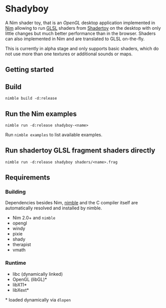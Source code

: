 # Shadyboy

A Nim shader toy, that is an *OpenGL* desktop application implemented in [Nim]
allowing to run [GLSL] shaders from [Shadertoy] on the desktop with only little
changes but much better performance than in the browser. Shaders can also
implemented in Nim and are translated to GLSL on-the-fly.

This is currently in alpha stage and only supports basic shaders, which
do not use more than one textures or additional sounds or maps.


## Getting started

## Build

    nimble build -d:release

## Run the Nim examples

    nimble run -d:release shadyboy-<name>

Run `nimble examples` to list available examples.


## Run shadertoy GLSL fragment shaders directly

    nimble run -d:release shadyboy shaders/<name>.frag

## Requirements

### Building

Dependencies besides Nim, [nimble] and the C compiler itself are automatically
resolved and installed by nimble.

* Nim 2.0+ and `nimble`
* opengl
* windy
* pixie
* shady
* therapist
* vmath

### Runtime

* libc (dynamically linked)
* OpenGL (libGL)\*
* libX11\*
* libXext\*

\* loaded dynamically via `dlopen`


[glsl]: https://registry.khronos.org/OpenGL/index_gl.php#apispecs
[nimble]: https://nim-lang.github.io/nimble/
[nim]: https://nim-lang.org
[shadertoy]: https://www.shadertoy.com/
